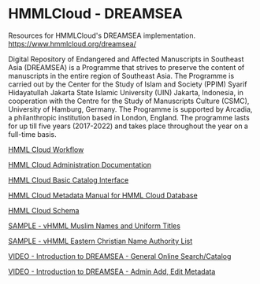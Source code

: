 # HMMLCloud - DREAMSEA
Resources for HMMLCloud's DREAMSEA implementation. https://www.hmmlcloud.org/dreamsea/

Digital Repository of Endangered and Affected Manuscripts in Southeast Asia (DREAMSEA) is a Programme that strives to preserve the content of manuscripts in the entire region of Southeast Asia. The Programme is carried out by the Center for the Study of Islam and Society (PPIM) Syarif Hidayatullah Jakarta State Islamic University (UIN) Jakarta, Indonesia, in cooperation with the Centre for the Study of Manuscripts Culture (CSMC), University of Hamburg, Germany. The Programme is supported by Arcadia, a philanthropic institution based in London, England. The programme lasts for up till five years (2017-2022) and takes place throughout the year on a full-time basis.

[HMML Cloud Workflow](https://docs.google.com/document/d/1CsJVxMbgWm0E0CKODf2xZt28-46Y4_nCLaxbaK7vxcM/edit?usp=sharing)

[HMML Cloud Administration Documentation](https://docs.google.com/document/d/1-zzk85K7sI5NJ3Md3huOLjO1KLbsDMHIQ5J82Q1cois/edit?usp=sharing)

[HMML Cloud Basic Catalog Interface](https://docs.google.com/document/d/1HdtdAUoWXllseKsg4UkKrOa2jdqDmrbnJNQZ4sDuunw/edit?usp=sharing)

[HMML Cloud Metadata Manual for HMML Cloud Database](https://docs.google.com/document/d/15DyU4pfApaxksr6xMGQdUZms36bzlDPae51QaplloRA/edit?usp=sharing)

[HMML Cloud Schema](https://docs.google.com/spreadsheets/d/11rG-2eRj99do-Oe5A6V-a73eNcb6bNSi68gONsZJPXo/edit?usp=sharing)

[SAMPLE - vHMML Muslim Names and Uniform Titles](https://docs.google.com/spreadsheets/d/149wT1deY1sgunYJGJufeOnvTewxf2VqlfXGjjPQ9DC4/edit?usp=sharing)

[SAMPLE - vHMML Eastern Christian Name Authority List](https://docs.google.com/spreadsheets/d/1ZMTsz7f7rYignsaeDJtoPdX4863xVZN3ns_iplZUmwU/edit?usp=sharing)

[VIDEO - Introduction to DREAMSEA - General Online Search/Catalog](https://youtu.be/eOEYRf9t6TE)

[VIDEO - Introduction to DREAMSEA - Admin Add, Edit Metadata](https://youtu.be/Qlhal-okcng)
